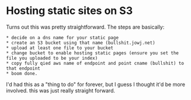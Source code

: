 # Hosting static sites on S3

Turns out this was pretty straightforward. The steps are basically:

    * decide on a dns name for your static page
    * create an S3 bucket using that name (bullshit.jowj.net) 
    * upload at least one file to your bucket
    * change bucket to enable hosting static pages (ensure you set the file you uploaded to be your index)
    * copy fully qied aws name of endpoint and point cname (bullshit) to that endpoint
    * boom done. 

I'd had this as a "thing to do" for forever, but I guess I thought it'd be more involved. this was just really straight forward.


